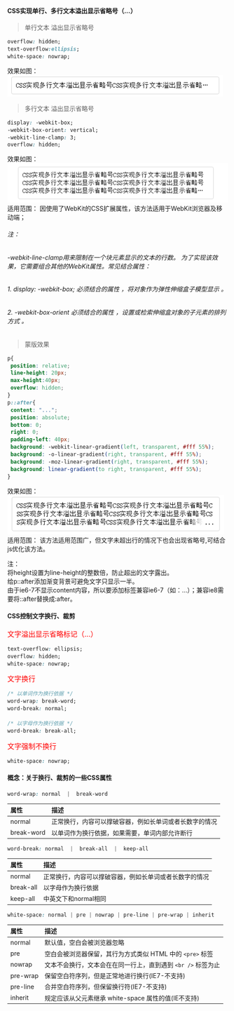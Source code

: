 #### CSS实现单行、多行文本溢出显示省略号（...）
> 单行文本 溢出显示省略号

```css
overflow: hidden;
text-overflow:ellipsis;
white-space: nowrap;
```
效果如图：<br/>
![Aaron Swartz](https://raw.githubusercontent.com/miniChx/favorites/master/css/imgs/text-overflow/text-overflow1.jpg)
<br/>

>多行文本 溢出显示省略号

```css
display: -webkit-box;
-webkit-box-orient: vertical;
-webkit-line-clamp: 3;
overflow: hidden;
```
效果如图：<br/>
![Aaron Swartz](https://raw.githubusercontent.com/miniChx/favorites/master/css/imgs/text-overflow/text-overflow2.jpg)
<br/>
适用范围：
因使用了WebKit的CSS扩展属性，该方法适用于WebKit浏览器及移动端；

###### 注：
###### -webkit-line-clamp用来限制在一个块元素显示的文本的行数。 为了实现该效果，它需要组合其他的WebKit属性。常见结合属性：
###### 1. display: -webkit-box; 必须结合的属性 ，将对象作为弹性伸缩盒子模型显示 。
###### 2. -webkit-box-orient 必须结合的属性 ，设置或检索伸缩盒对象的子元素的排列方式 。

> 蒙版效果

```css
p{
 position: relative;
 line-height: 20px;
 max-height:40px;
 overflow: hidden;
}
p::after{
 content: "...";
 position: absolute;
 bottom: 0;
 right: 0;
 padding-left: 40px;
 background: -webkit-linear-gradient(left, transparent, #fff 55%);
 background: -o-linear-gradient(right, transparent, #fff 55%);
 background: -moz-linear-gradient(right, transparent, #fff 55%);
 background: linear-gradient(to right, transparent, #fff 55%);
}
```
效果如图：<br/>
![Aaron Swartz](https://raw.githubusercontent.com/miniChx/favorites/master/css/imgs/text-overflow/text-overflow3.jpg)
<br/>
适用范围：
该方法适用范围广，但文字未超出行的情况下也会出现省略号,可结合js优化该方法。

注：<br/>
将height设置为line-height的整数倍，防止超出的文字露出。<br/>
给p::after添加渐变背景可避免文字只显示一半。<br/>
由于ie6-7不显示content内容，所以要添加标签兼容ie6-7（如：<span>…<span/>）；兼容ie8需要将::after替换成:after。


#### CSS控制文字换行、裁剪

<font color=red size=3>文字溢出显示省略标记（...）</font>

```css
text-overflow: ellipsis;
overflow: hidden;
white-space: nowrap;
```
<font color=red size=3>文字换行</font>

```css
/* 以单词作为换行依据 */
word-wrap: break-word;
word-break: normal;

/* 以字母作为换行依据 */
word-break: break-all;
```

<font color=red size=3>文字强制不换行</font>

```css
white-space: nowrap;
```

#### 概念：关于换行、裁剪的一些CSS属性
```css
word-wrap: normal  |  break-word
```

| 属性  | 描述  |
| :------------ | :------------ |
| normal  | 正常换行，内容可以撑破容器，例如长单词或者长数字的情况  |
| break-word  | 以单词作为换行依据，如果需要，单词内部允许断行  |

```css
word-break: normal  |  break-all  |  keep-all
```

| 属性  | 描述  |
| :------------ | :------------ |
| normal  | 正常换行，内容可以撑破容器，例如长单词或者长数字的情况  |
| break-all  | 以字母作为换行依据  |
| keep-all  | 中英文下和normal相同  |

 ```css
white-space: normal | pre | nowrap | pre-line | pre-wrap | inherit
```

| 属性  | 描述  |
| :------------ | :------------ |
| normal  | 默认值，空白会被浏览器忽略  |
| pre | 空白会被浏览器保留，其行为方式类似 HTML 中的 `<pre>` 标签  |
| nowrap | 文本不会换行，文本会在在同一行上，直到遇到 `<br />` 标签为止  |
| pre-wrap | 保留空白符序列，但是正常地进行换行(IE7-不支持) |
| pre-line | 合并空白符序列，但保留换行符(IE7-不支持)  |
| inherit | 规定应该从父元素继承 white-space 属性的值(IE不支持)  |

